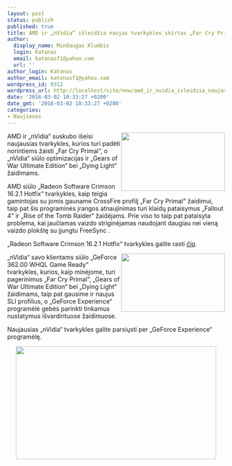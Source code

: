```yaml
---
layout: post
status: publish
published: true
title: AMD ir „nVidia“ išleidžia naujas tvarkykles skirtas „Far Cry Primal“
author:
  display_name: Mindaugas Klumbis
  login: Katonas
  email: katonasf1@yahoo.com
  url: ''
author_login: Katonas
author_email: katonasf1@yahoo.com
wordpress_id: 9312
wordpress_url: http://localhost/site/new/amd_ir_nvidia_isleidzia_naujas_tvarkykles_skirtas_far_cry_primal/
date: '2016-03-02 10:33:27 +0200'
date_gmt: '2016-03-02 10:33:27 +0200'
categories:
- Naujienos
---
```

<p>
	<a href="http://technews.lt/userfiles/farcryprimal.jpg"><img alt="" src="http://technews.lt/userfiles/farcryprimal.jpg" style="width: 240px; height: 135px; float: right;" /></a>AMD ir &bdquo;nVidia&ldquo; suskubo i&scaron;eisi naujausias tvarkykles, kurios turi padėti norintiems žaisti &bdquo;Far Cry Primal&ldquo;, o &bdquo;nVidia&ldquo; siūlo optimizacijas ir &bdquo;Gears of War Ultimate Edition&ldquo; bei &bdquo;Dying Light&ldquo; žaidimams.</p>
<p>
	AMD siūlo &bdquo;Radeon Software Crimson 16.2.1 Hotfix&ldquo; tvarkykles, kaip teigia gamintojas su jomis gauname CrossFire profilį &bdquo;Far Cry Primal&ldquo; žaidimui, taip pat &scaron;is programinės įrangos atnaujinimas turi klaidų pataisymus &bdquo;Fallout 4&ldquo; ir &bdquo;Rise of the Tomb Raider&ldquo; žaidėjams. Prie viso to taip pat pataisyta problema, kai jaučiamas vaizdo striginėjamas naudojant daugiau nei vieną vaizdo plok&scaron;tę su įjungtu FreeSync .</p>
<p>
	&bdquo;Radeon Software Crimson 16.2.1 Hotfix&ldquo; tvarkykles galite rasti <em><a href="http://support.amd.com/en-us/kb-articles/Pages/AMD_Radeon_Software_Crimson_Edition_16.2.1.aspx">čia</a></em>.</p>
<p>
	<a href="http://technews.lt/userfiles/7b.jpg"><img alt="" src="http://technews.lt/userfiles/7b.jpg" style="width: 240px; height: 135px; float: right;" /></a>&bdquo;nVidia&ldquo; savo klientams siūlo &bdquo;GeForce 362.00 WHQL Game Ready&ldquo; tvarkykles, kurios, kaip minėjome, turi pagerinimus &bdquo;Far Cry Primal&ldquo;, &bdquo;Gears of War Ultimate Edition&ldquo; bei &bdquo;Dying Light&ldquo; žaidimams, taip pat gausime ir naujus SLI profilius, o &bdquo;GeForce Experience&ldquo; programėlė gebės parinkti tinkamus nustatymus i&scaron;vardintuose žaidimuose.</p>
<p>
	Naujausias &bdquo;nVidia&ldquo; tvarkykles galite parsiųsti per &bdquo;GeForce Experience&ldquo; programėlę.</p>
<p style="text-align: center;">
	<a href="http://technews.lt/userfiles/7c.jpg"><img alt="" src="http://technews.lt/userfiles/7c.jpg" style="width: 464px; height: 261px;" /></a></p>
